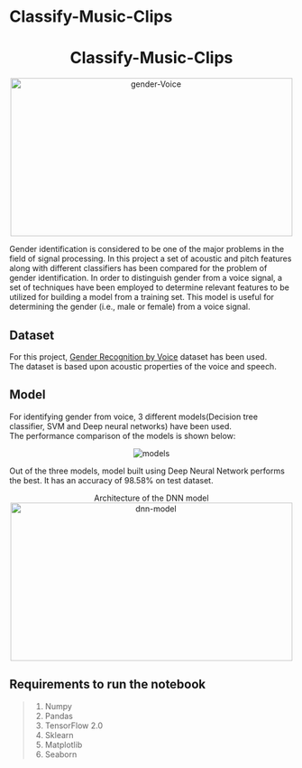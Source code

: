 # Classify-Music-Clips
<h1 align="center"><b>Classify-Music-Clips</b></h1>
<p align="center">
<img src="https://github.com/madhurima99/Grokking-Machine-Learning/blob/main/Notebooks/Voice-Gender%20identification/Outputs/genderVoice.png" alt="gender-Voice" height=280 width=500>
</p>
<p>Gender identification is considered to be one of the major problems in the field of signal processing. In this project a set of acoustic and pitch features along with different classifiers has been compared for the problem of gender identification. In order to distinguish gender from a voice signal, a set of techniques have been employed to determine relevant features to be utilized for building a model from a training set. This model is useful for determining the gender (i.e., male or female) from a voice signal.<p>
<h2>Dataset</h2>
<p>For this project, <a href="https://www.kaggle.com/primaryobjects/voicegender">Gender Recognition by Voice</a> dataset has been used.<br>
The dataset is based upon acoustic properties of the voice and speech.</p>
<h2>Model</h2>
<p>For identifying gender from voice, 3 different models(Decision tree classifier, SVM and Deep neural networks) have been used.<br>
The performance comparison of the models is shown below:
</p> 
<p align="center">
 <img src="https://github.com/madhurima99/Grokking-Machine-Learning/blob/main/Notebooks/Voice-Gender%20identification/Outputs/Models.png" alt="models" border="0">
</p>
<p>Out of the three models, model built using Deep Neural Network performs the best. It has an accuracy of 98.58% on test dataset.</p>
<p align="center">
Architecture of the DNN model<br>
<img src="https://github.com/madhurima99/Grokking-Machine-Learning/blob/main/Notebooks/Voice-Gender%20identification/Outputs/dnn_model.PNG" alt="dnn-model" height=280 width=500>
</p>
<h2>Requirements to run the notebook</h2>

>1. Numpy
>2. Pandas 
>3. TensorFlow 2.0
>4. Sklearn
>5. Matplotlib
>6. Seaborn 


